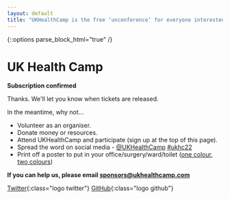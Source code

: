 ```yaml
---
layout: default
title: "UKHealthCamp is the free ‘unconference’ for everyone interested in digital, design and data for health and care"
---
```

{::options parse_block_html="true" /}
<div class="jumbotron">


# UK Health Camp
**Subscription confirmed**

<div class="left">
Thanks. We'll let you know when tickets are released.

In the meantime, why not...

- Volunteer as an organiser.
- Donate money or resources.
- Attend UKHealthCamp and participate (sign up at the top of this page).
- Spread the word on social media - [@UKHealthCamp](https://twitter.com/UKHealthCamp) [#ukhc22](https://twitter.com/search?q=%23ukhc22)
- Print off a poster to put in your office/surgery/ward/toilet ([one colour](branding/posters/2022/poster_mono.pdf), [two colours](branding/posters/2022/poster_twocolours.pdf))
</div>

**If you can help us, please email <sponsors@ukhealthcamp.com>**

[Twitter](https://twitter.com/UKHealthCamp){:class="logo twitter"}
[GitHub](https://github.com/UKHealthCamp){:class="logo github"}


</div>